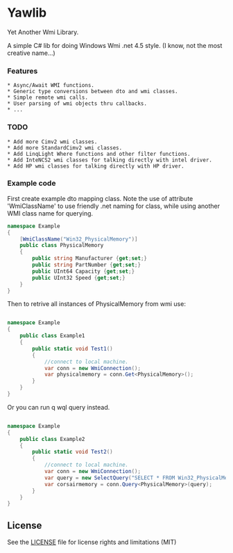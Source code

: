 # Yawlib
Yet Another Wmi Library.

A simple C# lib for doing Windows Wmi .net 4.5 style.
(I know, not the most creative name...)

### Features
	* Async/Await WMI functions.
	* Generic type conversions between dto and wmi classes.
	* Simple remote wmi calls.
	* User parsing of wmi objects thru callbacks.
	* ...

### TODO
	* Add more Cimv2 wmi classes.
	* Add more StandardCimv2 wmi classes.
	* Add LinqLight Where functions and other filter functions.
	* Add InteNCS2 wmi classes for talking directly with intel driver.
	* Add HP wmi classes for talking directly with HP driver.

### Example code

First create example dto mapping class.
Note the use of attribute 'WmiClassName' to use friendly .net naming for class, while using another WMI class name for querying.

```csharp
namespace Example
{
	[WmiClassName("Win32_PhysicalMemory")]
	public class PhysicalMemory
	{
		public string Manufacturer {get;set;}
		public string PartNumber {get;set;}
		public UInt64 Capacity {get;set;}		
		public UInt32 Speed {get;set;}
	}
}
```

Then to retrive all instances of PhysicalMemory from wmi use:
```csharp

namespace Example
{
	public class Example1
	{
		public static void Test1()
		{
			//connect to local machine.
			var conn = new WmiConnection();
			var physicalmemory = conn.Get<PhysicalMemory>();
		}
	}
}

```

Or you can run q wql query instead.
```csharp

namespace Example
{
	public class Example2
	{
		public static void Test2()
		{
			//connect to local machine.
			var conn = new WmiConnection();
			var query = new SelectQuery("SELECT * FROM Win32_PhysicalMemory where Manufacturer='Corsair'");
			var corsairmemory = conn.Query<PhysicalMemory>(query);			
		}
	}
}

```


## License

See the [LICENSE](LICENSE.md) file for license rights and limitations (MIT)
